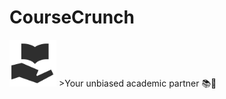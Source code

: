 # CourseCrunch
<img src="https://github.com/Emad-Eldin-G/CourseCrunch/blob/main/public/logoSquare.png" width=75 />
>Your unbiased academic partner 📚🧠

